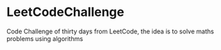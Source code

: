 # LeetCodeChallenge
Code Challenge of thirty days from LeetCode, the idea is to solve maths problems using algorithms
